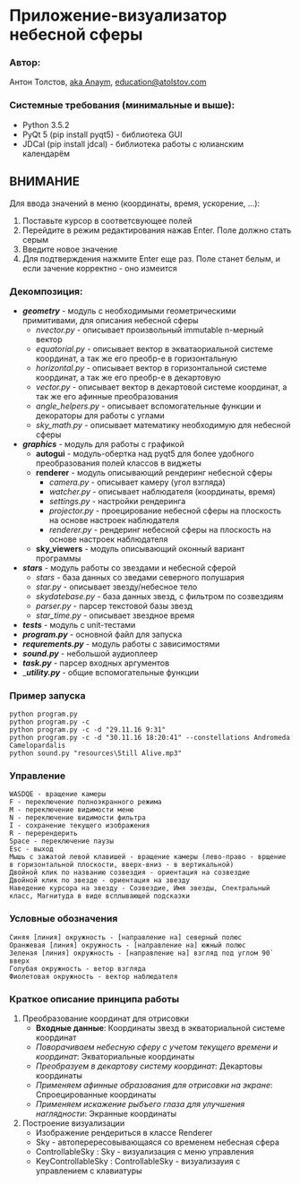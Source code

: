 # Приложение-визуализатор небесной сферы

### Автор:
Антон Толстов, [aka Anaym](http://atolstov.com), education@atolstov.com

### Системные требования (минимальные и выше):
+   Python 3.5.2
+   PyQt 5            (pip install pyqt5) - библиотека GUI
+   JDCal             (pip install jdcal) - библиотека работы с юлианским календарём

## ВНИМАНИЕ
Для ввода значений в меню (координаты, время, ускорение, ...):
1) Поставьте курсор в соответсвующее полей
2) Перейдите в режим редактирования нажав Enter. Поле должно стать серым
3) Введите новое значение
4) Для подтверждения нажмите Enter еще раз. Поле станет белым, и если зачение корректно - оно измеится

### Декомпозиция:
+ ___geometry___ - модуль с необходимыми геометрическими примитивами, для описания небесной сферы
    + _nvector.py_ - описывает произвольный immutable n-мерный вектор
    + _equatorial.py_ - описывает вектор в экватаориальной системе координат, а так же его преобр-е в горизонтальную
    + _horizontal.py_ - описывает вектор в горизонтальной системе координат, а так же его преобр-е в декартовую
    + _vector.py_ - описывает вектор в декартовой системе координат, а так же его афинные преобразования
    + _angle_helpers.py_ - описывает вспомогательные функции и декораторы для работы с углами
    + _sky_math.py_ - описывает математику необходимую для небесной сферы
+ ___graphics___ - модуль для работы с графикой
    + __autogui__ - модуль-обертка над pyqt5 для более удобного преобразования полей классов в виджеты
    + __renderer__ - модуль описывающий рендеринг небесной сферы
        + _camera.py_ - описывает камеру (угол взгляда)
        + _watcher.py_ - описывает наблюдателя (координаты, время)
        + _settings.py_ - настройки рендеринга
        + _projector.py_ - проецирование небесной сферы на плоскость на основе настроек наблюдателя
        + _renderer.py_ - рендеринг небесной сферы на плоскость на основе настроек наблюдателя
    + __sky_viewers__ - модуль описывающий оконный вариант программы
+ ___stars___ - модуль работы со звездами и небесной сферой
    + _stars_ - база данных со зведами северного полушария
    + _star.py_ - описывает звезду/небесное тело
    + _skydatebase.py_ - база данных звезд, с фильтром по созвездиям 
    + _parser.py_ - парсер текстовой базы звезд
    + _star_time.py_ - описывает звездное время
+ ___tests___ - модуль с unit-тестами
+ ___program.py___ - основной файл для запуска
+ ___requrements.py___ - модуль работы с зависимостями
+ ___sound.py___ - небольшой аудиоплеер
+ ___task.py___ - парсер входных аргументов
+ ____utility.py___ - общие вспомогательные функции

### Пример запуска
    python program.py
    python program.py -c
    python program.py -c -d "29.11.16 9:31"
    python program.py -c -d "30.11.16 18:20:41" --constellations Andromeda Camelopardalis
    python sound.py "resources\Still Alive.mp3"
    
### Управление
    WASDQE - вращение камеры
    F - переключение полноэкранного режима
    M - переключение видимости меню
    N - переключение видимости фильтра
    I - сохранение текущего изображения
    R - перерендерить
    Space - переключение паузы
    Esc - выход
    Мышь с зажатой левой клавишей - вращение камеры (лево-право - врщение в горизонтальной плоскости, вверх-вниз - в вертикальной)
    Двойной клик по названию созвездия - ориентация на созвездие
    Двойной клик по звезде - ориентация на звезду
    Наведение курсора на звезду - Созвездие, Имя звезды, Спектральный класс, Магнитуда в виде всплывающей подсказки


### Условные обозначения
    Синяя [линия] окружность - [направление на] северный полюс
    Оранжевая [линия] окружность - [направление на] южный полюс
    Зеленая [линия] окружность - [направление на] взгляд под углом 90` вверх
    Голубая окружность - ветор взгляда
    Фиолетовая окружность - вектор наблюдателя

### Краткое описание принципа работы
1. Преобразование координат для отрисовки
    + __Входные данные__: Координаты звезд в экваториальной системе координат
    + _Поворачиваем небесную сферу с учетом текущего времени и координат_: Экваториальные координаты
    + _Преобразуем в декартову систему координат_: Декартовы координаты
    + _Применяем афинные образования для отрисовки на экране_: Спроецированные координаты
    + _Применяем искажение рыбъего глаза для улучшения наглядности_: Экранные координаты
2. Построение визуализации
    + Изображение рендериться в классе Renderer
    + Sky - автоперересовывающаяся со временем небесная сфера
    + ControllableSky : Sky - визуализация с меню управления
    + KeyControllableSky : ControllableSky - визуализауия с управлением с клавиатуры
